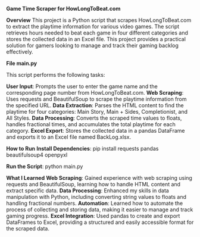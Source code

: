 **Game Time Scraper for HowLongToBeat.com**

**Overview**
This project is a Python script that scrapes HowLongToBeat.com to extract the playtime information for various video games. The script retrieves hours needed to beat each game in four different categories and stores the collected data in an Excel file. This project provides a practical solution for gamers looking to manage and track their gaming backlog effectively.

**File
main.py**

This script performs the following tasks:

**User Input**: Prompts the user to enter the game name and the corresponding page number from HowLongToBeat.com.
**Web Scraping**: Uses requests and BeautifulSoup to scrape the playtime information from the specified URL.
**Data Extraction**: Parses the HTML content to find the playtime for four categories: Main Story, Main + Sides, Completionist, and All Styles.
**Data Processing**: Converts the scraped time values to floats, handles fractional times, and accumulates the total playtime for each category.
**Excel Export**: Stores the collected data in a pandas DataFrame and exports it to an Excel file named BackLog.xlsx.

**How to Run**
**Install Dependencies**:
pip install requests pandas beautifulsoup4 openpyxl

**Run the Script**:
python main.py

**What I Learned**
**Web Scraping**: Gained experience with web scraping using requests and BeautifulSoup, learning how to handle HTML content and extract specific data.
**Data Processing**: Enhanced my skills in data manipulation with Python, including converting string values to floats and handling fractional numbers.
**Automation**: Learned how to automate the process of collecting and storing data, making it easier to manage and track gaming progress.
**Excel Integration**: Used pandas to create and export DataFrames to Excel, providing a structured and easily accessible format for the scraped data.
